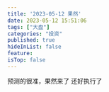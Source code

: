 ```yaml
---
title: '2023-05-12 果然'
date: 2023-05-12 15:51:06
tags: ["大盘"]
categories: "投资"
published: true
hideInList: false
feature: 
isTop: false
---
```


预测的很准，果然来了
还好执行了